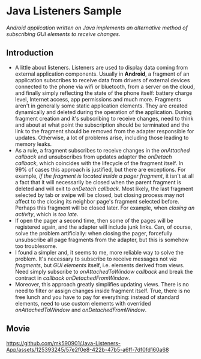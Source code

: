 # Java Listeners Sample

_Android application written on Java implements an alternative method of subscribing GUI elements to receive changes_.

## Introduction

* A little about listeners. Listeners are used to display data coming from external application components. Usually in __Android__, a fragment of an application subscribes to receive data from drivers of external devices connected to the phone via wifi or bluetooth, from a server on the cloud, and finally simply reflecting the state of the phone itself: battery charge level, Internet access, app permissions and much more.
Fragments aren't in generally some static application elements. They are created dynamically and deleted during the operation of the application. During fragment creation and it's subscribing to receive changes, need to think and about at what point the subscription should be terminated and the link to the fragment should be removed from the adapter responsible for updates. Otherwise, a lot of problems arise, including those leading to memory leaks.
* As a rule, a fragment subscribes to receive changes in the _onAttached callback_ and unsubscribes from updates adapter the _onDetach callback_, which coincides with the lifecycle of the fragment itself. In 99% of cases this approach is justified, but there are exceptions.
For example, _if the fragment is located inside a pager fragment_, it isn't at all a fact that it will necessarily be closed when the parent fragment is deleted and will exit to _onDetach callback_. Most likely, the last fragment selected by tab or swipe will be closed, but closing process may not affect to the closing its neighbor page's fragment selected before. Perhaps this fragment will be closed later. For example, when _closing an activity_, which is _too late_.
* If open the pager a second time, then some of the pages will be registered again, and the adapter will include junk links.
Can, of course, solve the problem artificially: when closing the pager, forcefully unsubscribe all page fragments from the adapter, but this is somehow too troublesome.
* I found a simpler and, it seems to me, more reliable way to solve the problem. It's necessary to subscribe to receive messages not _via fragments_, but _GUI elements_ itself, i.e. elements derived from views. Need simply subscribe to _onAttachedToWindow callback_ and break the contract in _callback onDetachedFromWindow_.
* Moreover, this approach greatly simplifies updating views. There is no need to filter or assign changes inside fragment itself.
True, there is no free lunch and you have to pay for everything: instead of standard elements, need to use custom elements with overrided _onAttachedToWindow_ and _onDetachedFromWindow_.

## Movie

https://github.com/mk590901/Java-Listeners-App/assets/125393245/57e2f0e8-422b-47b5-a6ff-7df0fd160a68



